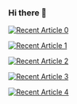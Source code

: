 ### Hi there 👋

<a target="_blank" href="https://github-readme-medium-recent-article.vercel.app/medium/@maximinjoshua/0"><img src="https://github-readme-medium-recent-article.vercel.app/medium/@maximinusjoshus/0" alt="Recent Article 0"> 

<a target="_blank" href="https://github-readme-medium-recent-article.vercel.app/medium/@maximinusjoshus/1"><img src="https://github-readme-medium-recent-article.vercel.app/medium/@msaximinusjoshus/2" alt="Recent Article 1"> 
  
<a target="_blank" href="https://github-readme-medium-recent-article.vercel.app/medium/@maximinusjoshus/2"><img src="https://github-readme-medium-recent-article.vercel.app/medium/@msaximinusjoshus/2" alt="Recent Article 2">
  
<a target="_blank" href="https://github-readme-medium-recent-article.vercel.app/medium/@maximinusjoshus/3"><img src="https://github-readme-medium-recent-article.vercel.app/medium/@msaximinusjoshus/2" alt="Recent Article 3">
  
<a target="_blank" href="https://github-readme-medium-recent-article.vercel.app/medium/@maximinusjoshus/4"><img src="https://github-readme-medium-recent-article.vercel.app/medium/@msaximinusjoshus/2" alt="Recent Article 4"> 


<!--
**maximinjoshua/maximinjoshua** is a ✨ _special_ ✨ repository because its `README.md` (this file) appears on your GitHub profile.

Here are some ideas to get you started:

- 🔭 I’m currently working on ...
- 🌱 I’m currently learning ...
- 👯 I’m looking to collaborate on ...
- 🤔 I’m looking for help with ...
- 💬 Ask me about ...
- 📫 How to reach me: ...
- 😄 Pronouns: ...
- ⚡ Fun fact: ...
-->
